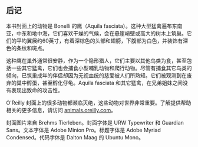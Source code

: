 ## 后记
本书封面上的动物是 Bonelli 的鹰（Aquila fasciata）。这种大型猛禽遍布东南亚，中东和地中海，它们喜欢干燥的气候，会在悬崖峭壁或高大的树木上筑巢。它们的平均翼展约60英寸，有着深棕色的头部和翅膀，下腹部为白色，并装饰有深色的条纹和斑点。 
  
这种鹰在巢外通常很安静，作为一个隐形猎人，它们主要以其他鸟类为食，甚至包括一些其它猛禽，它们也会捕食小型哺乳动物和爬行动物。尽管有捕食其它鸟类的倾向，已筑巢成年的伴侣却因为无视血统的慈爱被人们所熟知。它们被观测到在废弃的巢中孵蛋，甚至孵化仔龟。Aquila fasciata 和其它猛禽，在兄弟姐妹之间没有表现出致命的攻击性。 
  
O'Reilly 封面上的很多动物都濒临灭绝，这些动物对世界非常重要。了解提供帮助相关的更多信息，请访问 [animals.oreilly.com](http://animals.oreilly.com/)。 
  
封面图片来自 Brehms Tierleben。封面字体是 URW Typewriter 和 Guardian Sans。文本字体是 Adobe Minion Pro。标题字体是 Adobe Myriad Condensed。代码字体是 Dalton Maag 的 Ubuntu Mono。
